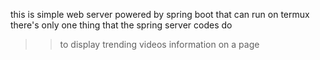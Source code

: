this is simple web server powered by spring boot that can run on termux
there's only one thing that the spring server codes do
>> to display trending videos information on a page
